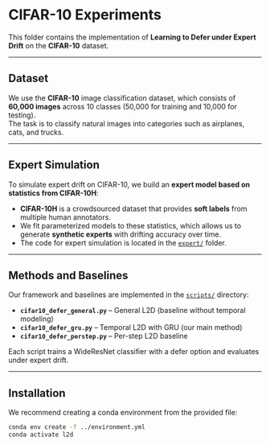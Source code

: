 # CIFAR-10 Experiments

This folder contains the implementation of **Learning to Defer under Expert Drift** on the **CIFAR-10** dataset.

---

## Dataset

We use the **CIFAR-10** image classification dataset, which consists of **60,000 images** across 10 classes (50,000 for training and 10,000 for testing).  
The task is to classify natural images into categories such as airplanes, cats, and trucks.

---

## Expert Simulation

To simulate expert drift on CIFAR-10, we build an **expert model based on statistics from CIFAR-10H**:  

- **CIFAR-10H** is a crowdsourced dataset that provides **soft labels** from multiple human annotators.  
- We fit parameterized models to these statistics, which allows us to generate **synthetic experts** with drifting accuracy over time.  
- The code for expert simulation is located in the [`expert/`](expert/) folder.

---

## Methods and Baselines

Our framework and baselines are implemented in the [`scripts/`](scripts/) directory:

- **`cifar10_defer_general.py`** – General L2D (baseline without temporal modeling)  
- **`cifar10_defer_gru.py`** – Temporal L2D with GRU (our main method)  
- **`cifar10_defer_perstep.py`** – Per-step L2D baseline  

Each script trains a WideResNet classifier with a defer option and evaluates under expert drift.

---

## Installation

We recommend creating a conda environment from the provided file:

```bash
conda env create -f ../environment.yml
conda activate l2d